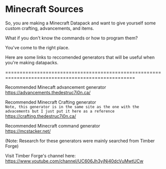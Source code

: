 # Minecraft Sources

So, you are making a Minecraft Datapack and want to give yourself some custom crafting, advancements, and items.

What if you don't know the commands or how to program them?

You've come to the right place. 

Here are some links to reccomended generators that will be useful when you're making datapacks. 

===================================================================================================

Recommended Minecaft advancement generator
<br>https://advancements.thedestruc7i0n.ca/

Recommended Minecraft Crafting generator
<br>``` Note, this generator is in the same site as the one with the advacements but I just put it here as a reference ```
<br>https://crafting.thedestruc7i0n.ca/

Recommended Minecraft command generator
<br>https://mcstacker.net/

(Note: Research for these generators were mainly searched from Timber Forge)

Visit Timber Forge's channel here: https://www.youtube.com/channel/UC606Jh3yjNj40dcVuMwtUCw
